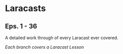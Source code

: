 Laracasts
=========

Eps. 1 - 36
-----------

A detailed work through of every Laracast ever covered.

*Each branch covers a Laracast Lesson*
